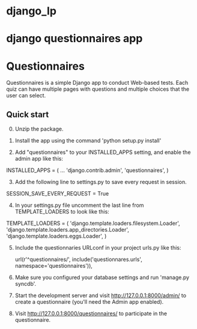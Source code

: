 django_lp
=========

django questionnaires app
==============
Questionnaires
==============

Questionnaires is a simple Django app to conduct Web-based tests.
Each quiz can have multiple pages with questions and multiple choices
that the user can select.

Quick start
-----------
0. Unzip the package.

1. Install the app using the command 'python setup.py install'

2. Add "questionnaires" to your INSTALLED_APPS setting, 
   and enable the admin app like this:

INSTALLED_APPS = (
          ...
	  'django.contrib.admin',
          'questionnaires',
)

3. Add the following line to settings.py to save every request in session.

SESSION_SAVE_EVERY_REQUEST = True

4. In your settings.py file uncomment the last line from TEMPLATE_LOADERS to look like this:

TEMPLATE_LOADERS = (
    'django.template.loaders.filesystem.Loader',
    'django.template.loaders.app_directories.Loader',
    'django.template.loaders.eggs.Loader',
)

5. Include the questionnaries URLconf in your project urls.py like this:

	url(r'^questionnaires/', include('questionnares.urls', namespace='questionnaires')),

6. Make sure you configured your database settings and run 'manage.py syncdb'.

7. Start the development server and visit http://127.0.0.1:8000/admin/
   to create a questionnaire (you'll need the Admin app enabled).

8. Visit http://127.0.0.1:8000/questionnaires/ to participate in the
   questionnaire.
